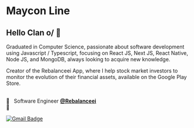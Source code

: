 
<!--<img width="auto" src="https://github.com/tgmarinho/tgmarinho/blob/master/banner.png">-->

# Maycon Line

## Hello Clan o/ 👋
Graduated in Computer Science, passionate about software development using Javascript / Typescript, focusing on React JS, Next JS, React Native, Node JS, and MongoDB, always looking to acquire new knowledge.

Creator of the Rebalanceei App, where I help stock market investors to monitor the evolution of their financial assets, available on the Google Play Store.


 <br/> 📱 &nbsp;  Software Engineer [**@Rebalanceei**](https://rebalanceei.vercel.app/)
 <br/> 🎂 &nbsp;
 
[![Gmail Badge](https://img.shields.io/badge/-mayconline.ti@gmail.com-c14438?style=flat-square&logo=Gmail&logoColor=white&link=mailto:mayconline.ti@gmail.com)](mailto:mayconline.ti@gmail.com)
